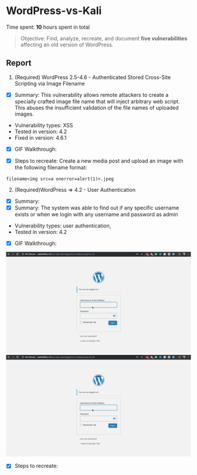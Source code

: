 # WordPress-vs-Kali
Time spent: **10** hours spent in total

> Objective: Find, analyze, recreate, and document **five vulnerabilities** affecting an old version of WordPress.

## Report

1. (Required) WordPress 2.5-4.6 - Authenticated Stored Cross-Site Scripting via Image Filename
- [x] Summary: This vulnerability allows remote attackers to create a specially crafted image file name that will inject arbitrary web script.  This abuses the insufficient validation of the file names of uploaded images.
- Vulnerability types: XSS
- Tested in version: 4.2
- Fixed in version: 4.6.1
- [x] GIF Walkthrough:


- [x] Steps to recreate: Create a new media post and upload an image with the following filename format:

```
filename<img src=a onerror=alert(1)>.jpeg
```

2. (Required)WordPress => 4.2 - User Authentication
- [x] Summary:
- [x] Summary: The system was able to find out if any specific username exists or when we login with any username and password as admin
- Vulnerability types: user authentication,
- Tested in version: 4.2
- [x] GIF Walkthrough: 

<img src='https://github.com/snjgrg/WordPress-vs-Kali/blob/master/gif/signin.gif' title='imageGif' alt='imageGif' />
<img src='https://github.com/snjgrg/WordPress-vs-Kali/blob/master/gif/signin.gif' title='gif2' alt='gif2' />


- [x] Steps to recreate:
